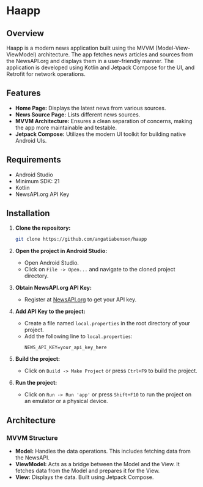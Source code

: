 # Haapp

## Overview
Haapp is a modern news application built using the MVVM (Model-View-ViewModel) architecture. The app fetches news articles and sources from the NewsAPI.org and displays them in a user-friendly manner. The application is developed using Kotlin and Jetpack Compose for the UI, and Retrofit for network operations.

## Features
- **Home Page:** Displays the latest news from various sources.
- **News Source Page:** Lists different news sources.
- **MVVM Architecture:** Ensures a clean separation of concerns, making the app more maintainable and testable.
- **Jetpack Compose:** Utilizes the modern UI toolkit for building native Android UIs.

## Requirements
- Android Studio
- Minimum SDK: 21
- Kotlin
- NewsAPI.org API Key

## Installation

1. **Clone the repository:**
   ```sh
   git clone https://github.com/angatiabenson/haapp
   ```

2. **Open the project in Android Studio:**
   - Open Android Studio.
   - Click on `File -> Open...` and navigate to the cloned project directory.

3. **Obtain NewsAPI.org API Key:**
   - Register at [NewsAPI.org](https://newsapi.org/register) to get your API key.

4. **Add API Key to the project:**
   - Create a file named `local.properties` in the root directory of your project.
   - Add the following line to `local.properties`:
     ```properties
     NEWS_API_KEY=your_api_key_here
     ```

5. **Build the project:**
   - Click on `Build -> Make Project` or press `Ctrl+F9` to build the project.

6. **Run the project:**
   - Click on `Run -> Run 'app'` or press `Shift+F10` to run the project on an emulator or a physical device.

## Architecture

### MVVM Structure

- **Model:** Handles the data operations. This includes fetching data from the NewsAPI.
- **ViewModel:** Acts as a bridge between the Model and the View. It fetches data from the Model and prepares it for the View.
- **View:** Displays the data. Built using Jetpack Compose.
